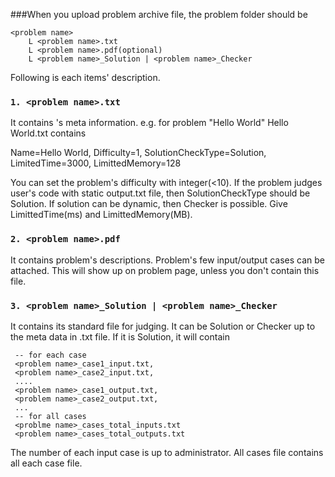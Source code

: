 ###When you upload problem archive file, the problem folder should be
```
<problem name>
	L <problem name>.txt
	L <problem name>.pdf(optional)
	L <problem name>_Solution | <problem name>_Checker
```
Following is each items' description.
### `1. <problem name>.txt`
  It contains <problem>'s meta information.
  e.g. for problem "Hello World"
  Hello World.txt contains
  
  Name=Hello World, Difficulty=1, SolutionCheckType=Solution, LimitedTime=3000, LimittedMemory=128

  You can set the problem's difficulty with integer(<10).
  If the problem judges user's code with static output.txt file, then SolutionCheckType should be Solution. 
  If solution can be dynamic, then Checker is possible.
  Give LimittedTime(ms) and LimittedMemory(MB).

### `2. <problem name>.pdf`
  It contains problem's descriptions. Problem's few input/output cases can be attached. This will show up on problem page, unless you don't contain this file.

### `3. <problem name>_Solution | <problem name>_Checker`
  It contains its standard file for judging. It can be Solution or Checker up to the meta data in <problem name>.txt file.
  If it is Solution, it will contain
 ```
  -- for each case
  <problem name>_case1_input.txt, 
  <problem name>_case2_input.txt,
  ....
  <problem name>_case1_output.txt,
  <problem name>_case2_output.txt,
  ...
  -- for all cases
  <problme name>_cases_total_inputs.txt
  <problem name>_cases_total_outputs.txt
 ```
  The number of each input case is up to administrator.
  All cases file contains all each case file. 

   
